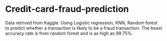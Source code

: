 # Credit-card-fraud-prediction
Data retrived from Kaggle. Using Logistic regression, KNN, Random forest to predict whether a transaction is likely to be a fraud transaction. The beast accuracy rate is from random forest and is as high as 99.75%.
